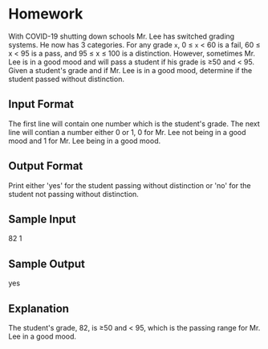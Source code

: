 # Homework

With COVID-19 shutting down schools Mr. Lee has switched grading systems. He now has 3 categories. For any grade `x`, 0 ≤ `x` < 60 is a fail, 60 ≤ x < 95 is a pass, and 95 ≤ x ≤ 100 is a distinction. However, sometimes Mr. Lee is in a good mood and will pass a student if his grade is ≥50 and < 95. Given a student's grade and if Mr. Lee is in a good mood, determine if the student passed without distinction.

## Input Format

The first line will contain one number which is the student's grade. The next line will contian a number either 0 or 1, 0 for Mr. Lee not being in a good mood and 1 for Mr. Lee being in a good mood.

## Output Format

Print either 'yes' for the student passing without distinction or 'no' for the student not passing without distinction.

## Sample Input

82
1

## Sample Output

yes

## Explanation

The student's grade, 82, is ≥50 and < 95, which is the passing range for Mr. Lee in a good mood.
